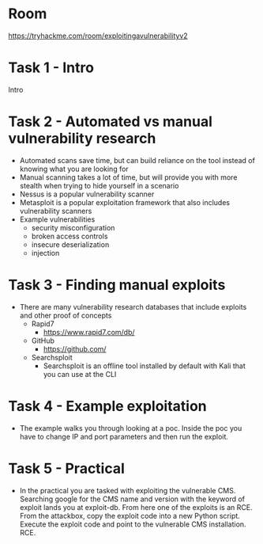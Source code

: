 # Room
https://tryhackme.com/room/exploitingavulnerabilityv2

# Task 1 - Intro
Intro

# Task 2 - Automated vs manual vulnerability research
* Automated scans save time, but can build reliance on the tool instead of knowing what you are looking for
* Manual scanning takes a lot of time, but will provide you with more stealth when trying to hide yourself in a scenario
* Nessus is a popular vulnerability scanner
* Metasploit is a popular exploitation framework that also includes vulnerability scanners
* Example vulnerabilities
    * security misconfiguration
    * broken access controls
    * insecure deserialization
    * injection

# Task 3 - Finding manual exploits
* There are many vulnerability research databases that include exploits and other proof of concepts
    * Rapid7
        * https://www.rapid7.com/db/
    * GitHub
        * https://github.com/
    * Searchsploit
        * Searchsploit is an offline tool installed by default with Kali that you can use at the CLI

# Task 4 - Example exploitation
* The example walks you through looking at a poc.  Inside the poc you have to change IP and port parameters and then run the exploit.

# Task 5 - Practical
* In the practical you are tasked with exploiting the vulnerable CMS.  Searching google for the CMS name and version with the keyword of exploit lands you at exploit-db.  From here one of the exploits is an RCE.  From the attackbox, copy the exploit code into a new Python script.  Execute the exploit code and point to the vulnerable CMS installation.  RCE.